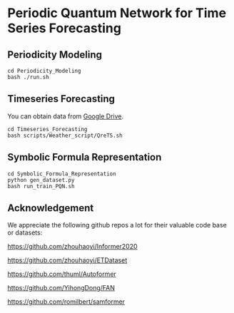 # Periodic Quantum Network for Time Series Forecasting
## Periodicity Modeling
```shell
cd Periodicity_Modeling
bash ./run.sh
```
## Timeseries Forecasting
You can obtain data from [Google Drive](https://drive.google.com/drive/folders/1ZOYpTUa82_jCcxIdTmyr0LXQfvaM9vIy?usp=sharing). 
```shell
cd Timeseries_Forecasting
bash scripts/Weather_script/QreTS.sh 
```
## Symbolic Formula Representation
```shell
cd Symbolic_Formula_Representation
python gen_dataset.py
bash run_train_PQN.sh
```

## Acknowledgement

We appreciate the following github repos a lot for their valuable code base or datasets:

https://github.com/zhouhaoyi/Informer2020

https://github.com/zhouhaoyi/ETDataset

https://github.com/thuml/Autoformer

https://github.com/YihongDong/FAN

https://github.com/romilbert/samformer
